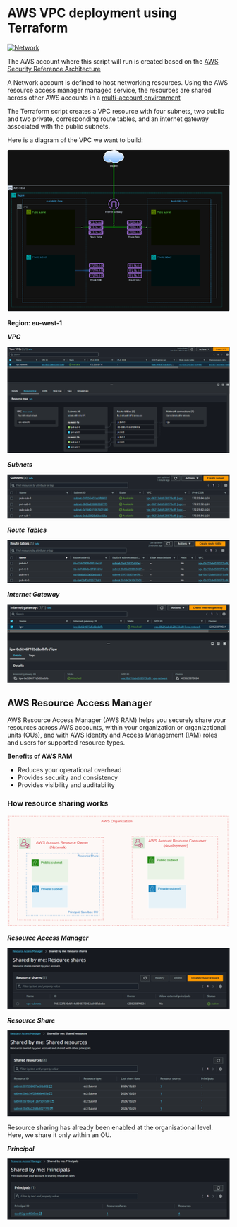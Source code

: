 # AWS VPC deployment using Terraform

[![Network](https://github.com/anoopjayadharan/network/actions/workflows/network.yml/badge.svg)](https://github.com/anoopjayadharan/network/actions/workflows/network.yml)

The AWS account where this script will run is created based on the [AWS Security Reference Architecture](https://docs.aws.amazon.com/prescriptive-guidance/latest/security-reference-architecture/network.html)

A Network account is defined to host networking resources. Using the AWS resource access manager managed service, the resources are shared across other AWS accounts in a [multi-account environment](https://docs.aws.amazon.com/prescriptive-guidance/latest/migration-aws-environment/building-landing-zones.html#aws-control-tower)

The Terraform script creates a VPC resource with four subnets, two public and two private, corresponding route tables, and an internet gateway associated with the public subnets.

Here is a diagram of the VPC we want to build:

![Diagram](./assets/images/vpc-diagram.PNG)

**Region: eu-west-1**

***VPC***

![vpc](./assets/images/vpc.PNG)

***Subnets***

![subnets](./assets/images/subnets.PNG)

***Route Tables***

![route-tables](./assets/images/route%20tables.PNG)

***Internet Gateway***

![igw](./assets/images/igw.PNG)

## AWS Resource Access Manager

AWS Resource Access Manager (AWS RAM) helps you securely share your resources across AWS accounts, within your organization or organizational units (OUs), and with AWS Identity and Access Management (IAM) roles and users for supported resource types.

**Benefits of AWS RAM**
- Reduces your operational overhead
- Provides security and consistency
- Provides visibility and auditability

### How resource sharing works

![](./assets/images/ram%20-%20diagram.PNG)

***Resource Access Manager***

![resource-access-manager](./assets/images/ram.PNG)

***Resource Share***

![shared-resources](./assets/images/shared%20resources.PNG)

Resource sharing has already been enabled at the organisational level. Here, we share it only within an OU.

***Principal***

![principals](./assets/images/principals.PNG)